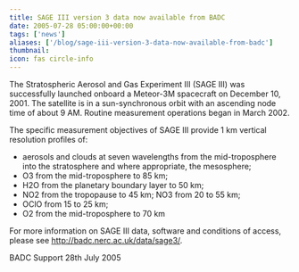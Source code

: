 ```yaml
---
title: SAGE III version 3 data now available from BADC
date: 2005-07-28 05:00:00+00:00
tags: ['news']
aliases: ['/blog/sage-iii-version-3-data-now-available-from-badc']
thumbnail: 
icon: fas circle-info
---
```

 
 

The Stratospheric Aerosol and Gas Experiment III (SAGE III) was successfully launched onboard a Meteor-3M spacecraft on December 10, 2001. 
The satellite is in a sun-synchronous orbit with an ascending node time of about 9 AM. 
Routine measurement operations began in March 2002. 
 
The specific measurement objectives of SAGE III provide 1 km vertical resolution profiles of:
* aerosols and clouds at seven wavelengths from the mid-troposphere into the stratosphere and 
where appropriate, the mesosphere;
* O3 from the mid-troposphere to 85 km;
* H2O from the planetary boundary layer to 50 km;
* NO2 from the tropopause to 45 km; NO3 from 20 to 55 km;
* OClO from 15 to 25 km;
* O2 from the mid-troposphere to 70 km




 
For more information on SAGE III data, software and conditions of access, please see 
<http://badc.nerc.ac.uk/data/sage3/>.




 
BADC Support
28th July 2005



 


 


